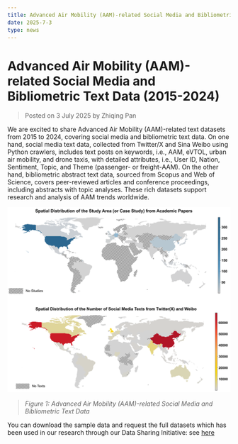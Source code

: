 ```yaml
---
title: Advanced Air Mobility (AAM)-related Social Media and Bibliometric Text Data (2015-2024)
date: 2025-7-3
type: news
---
```


# Advanced Air Mobility (AAM)-related Social Media and Bibliometric Text Data (2015-2024)

> Posted on 3 July 2025 by Zhiqing Pan

We are excited to share Advanced Air Mobility (AAM)-related text datasets from 2015 to 2024, covering social media and bibliometric text data. On one hand, social media text data, collected from Twitter/X and Sina Weibo using Python crawlers, includes text posts on keywords, i.e., AAM, eVTOL, urban air mobility, and drone taxis, with detailed attributes, i.e., User ID, Nation, Sentiment, Topic, and Theme (passenger- or freight-AAM). On the other hand, bibliometric abstract text data, sourced from Scopus and Web of Science, covers peer-reviewed articles and conference proceedings, including abstracts with topic analyses. These rich datasets support research and analysis of AAM trends worldwide. 

![Advanced Air Mobility (AAM)-related Social Media and Bibliometric Text Data](./imgs/4.png)
> *Figure 1: Advanced Air Mobility (AAM)-related Social Media and Bibliometric Text Data*

You can download the sample data and request the full datasets which has been used in our research through our Data Sharing Initiative: see [here](/data.html#_3-advanced-air-mobility-aam-social-media-text-data-2015-–-2024)